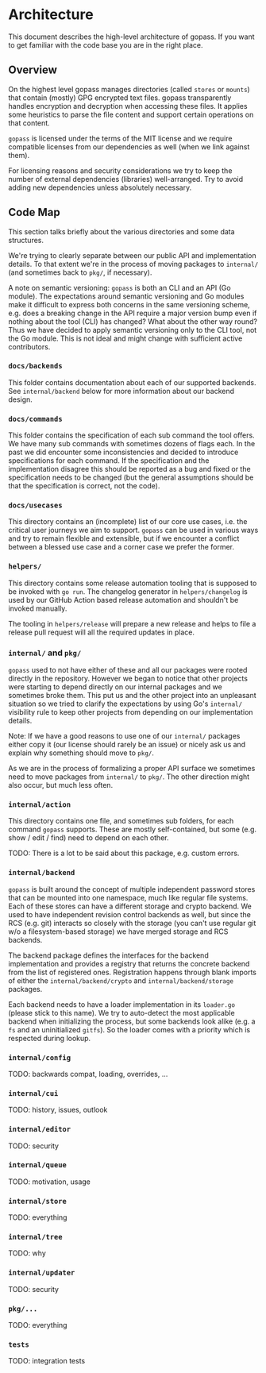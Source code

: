 # Architecture

This document describes the high-level architecture of gopass. If you want to
get familiar with the code base you are in the right place.

## Overview

On the highest level gopass manages directories (called `stores` or `mounts`)
that contain (mostly) GPG encrypted text files. gopass transparently handles
encryption and decryption when accessing these files. It applies some heuristics
to parse the file content and support certain operations on that content.

`gopass` is licensed under the terms of the MIT license and we require
compatible licenses from our dependencies as well (when we link against them).

For licensing reasons and security considerations we try to keep the number of
external dependencies (libraries) well-arranged. Try to avoid adding new
dependencies unless absolutely necessary.

## Code Map

This section talks briefly about the various directories and some data
structures.

We're trying to clearly separate between our public API and implementation
details. To that extent we're in the process of moving packages to `internal/`
(and sometimes back to `pkg/`, if necessary).

A note on semantic versioning: `gopass` is both an CLI and an API (Go module).
The expectations around semantic versioning and Go modules make it difficult
to express both concerns in the same versioning scheme, e.g. does a breaking
change in the API require a major version bump even if nothing about the tool
(CLI) has changed? What about the other way round? Thus we have decided to
apply semantic versioning only to the CLI tool, not the Go module. This is not
ideal and might change with sufficient active contributors.

### `docs/backends`

This folder contains documentation about each of our supported backends. See
`internal/backend` below for more information about our backend design.

### `docs/commands`

This folder contains the specification of each sub command the tool offers.
We have many sub commands with sometimes dozens of flags each. In the past we
did encounter some inconsistencies and decided to introduce specifications for
each command. If the specification and the implementation disagree this should
be reported as a bug and fixed or the specification needs to be changed (but the
general assumptions should be that the specification is correct, not the code).

### `docs/usecases`

This directory contains an (incomplete) list of our core use cases, i.e. the
critical user journeys we aim to support. `gopass` can be used in various ways
and try to remain flexible and extensible, but if we encounter a conflict
between a blessed use case and a corner case we prefer the former.

### `helpers/`

This directory contains some release automation tooling that is supposed to be
invoked with `go run`. The changelog generator in `helpers/changelog` is used
by our GitHub Action based release automation and shouldn't be invoked manually.

The tooling in `helpers/release` will prepare a new release and helps to file a
release pull request will all the required updates in place.

### `internal/` and `pkg/`

`gopass` used to not have either of these and all our packages were rooted
directly in the repository. However we began to notice that other projects
were starting to depend directly on our internal packages and we sometimes
broke them. This put us and the other project into an unpleasant
situation so we tried to clarify the expectations by using Go's `internal/`
visibility rule to keep other projects from depending on our implementation
details.

Note: If we have a good reasons to use one of our `internal/` packages either
copy it (our license should rarely be an issue) or nicely ask us and explain
why something should move to `pkg/`.

As we are in the process of formalizing a proper API surface we sometimes need
to move packages from `internal/` to `pkg/`. The other direction might also
occur, but much less often.

### `internal/action`

This directory contains one file, and sometimes sub folders, for each command
`gopass` supports. These are mostly self-contained, but some (e.g. show / edit
/ find) need to depend on each other.

TODO: There is a lot to be said about this package, e.g. custom errors.

### `internal/backend`

`gopass` is built around the concept of multiple independent password stores
that can be mounted into one namespace, much like regular file systems. Each
of these stores can have a different storage and crypto backend. We used to
have independent revision control backends as well, but since the RCS (e.g.
git) interacts so closely with the storage (you can't use regular git w/o a
filesystem-based storage) we have merged storage and RCS backends.

The backend package defines the interfaces for the backend implementation
and provides a registry that returns the concrete backend from the list of
registered ones. Registration happens through blank imports of either the
`internal/backend/crypto` and `internal/backend/storage` packages.

Each backend needs to have a loader implementation in its `loader.go` (please
stick to this name). We try to auto-detect the most applicable backend when
initializing the process, but some backends look alike (e.g. a `fs` and an 
uninitialized `gitfs`). So the loader comes with a priority which is respected
during lookup.

### `internal/config`

TODO: backwards compat, loading, overrides, ...

### `internal/cui`

TODO: history, issues, outlook

### `internal/editor`

TODO: security

### `internal/queue`

TODO: motivation, usage

### `internal/store`

TODO: everything

### `internal/tree`

TODO: why

### `internal/updater`

TODO: security

### `pkg/...`

TODO: everything

### `tests`

TODO: integration tests

